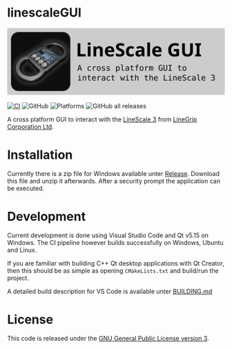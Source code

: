 # linescaleGUI
![Banner](assets/logo/banner.svg)

[![CI](https://github.com/linescaleGUI/linescaleGUI/actions/workflows/ci.yml/badge.svg)](https://github.com/linescaleGUI/linescaleGUI/actions/workflows/ci.yml)
![GitHub](https://img.shields.io/github/license/linescaleGUI/linescaleGUI)
![Platforms](https://img.shields.io/badge/platforms-Linux%20%7C%20win7%20%7C%20win10-lightgrey)
![GitHub all releases](https://img.shields.io/github/downloads/linescaleGUI/linescaleGUI/total?color=lightgrey)

A cross platform GUI to interact with the [LineScale 3](https://www.linegrip.com/linescale-3/) from [LineGrip Corporation Ltd](https://www.linegrip.com/).

# Installation
Currently there is a zip file for Windows available unter [Release](https://github.com/linescaleGUI/linescaleGUI/releases).
Download this file and unzip it afterwards.
After a security prompt the application can be executed.

# Development
Current development is done using Visual Studio Code and Qt v5.15 on Windows.
The CI pipeline however builds successfully on Windows, Ubuntu and Linux.

If you are familiar with building C++ Qt desktop applications with Qt Creator, then this should be as simple as opening `CMakeLists.txt` and build/run the project.

A detailed build description for VS Code is available unter [BUILDING.md](BUILDING.md)


# License
This code is released under the [GNU General Public License version 3](http://www.gnu.org/licenses/gpl-3.0.txt).
